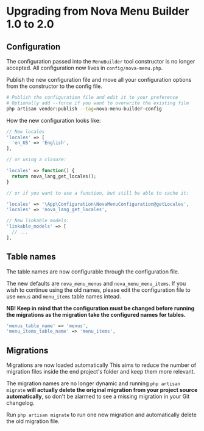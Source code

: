 # Upgrading from Nova Menu Builder 1.0 to 2.0

## Configuration

The configuration passed into the `MenuBuilder` tool constructor is no longer accepted. All configuration now lives in `config/nova-menu.php`.

Publish the new configuration file and move all your configuration options from the constructor to the config file.

```bash
# Publish the configuration file and edit it to your preference
# Optionally add --force if you want to overwrite the existing file
php artisan vendor:publish --tag=nova-menu-builder-config
```

How the new configuration looks like:

```php
// New locales
'locales' => [
  'en_US' => 'English',
],

// or using a closure:

'locales' => function() {
  return nova_lang_get_locales();
}

// or if you want to use a function, but still be able to cache it:

'locales' => '\App\Configuration\NovaMenuConfiguration@getLocales',
'locales' => 'nova_lang_get_locales',

// New linkable models:
'linkable_models' => [
  // ...
],
```

## Table names

The table names are now configurable through the configuration file.

The new defaults are `nova_menu_menus` and `nova_menu_menu_items`. If you wish to continue using the old names, please edit the configuration file to use `menus` and `menu_items` table names intead.

**NB! Keep in mind that the configuration must be changed before running the migrations as the migration take the configured names for tables.**

```php
'menus_table_name' => 'menus',
'menu_items_table_name' => 'menu_items',
```

## Migrations

Migrations are now loaded automatically This aims to reduce the number of migration files inside the end project's folder and keep them more relevant.

The migration names are no longer dynamic and running `php artisan migrate` **will actually delete the original migration from your project source automatically**, so don't be alarmed to see a missing migration in your Git changelog.

Run `php artisan migrate` to run one new migration and automatically delete the old migration file.
